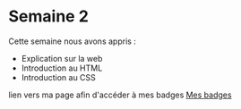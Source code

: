 
# Semaine 2
Cette semaine nous avons appris :

* Explication sur la web
* Introduction au HTML
* Introduction au CSS

lien vers ma page afin d'accéder à mes badges [Mes badges](https://www.codecademy.com/fr/users/mrthermos/achievements)
